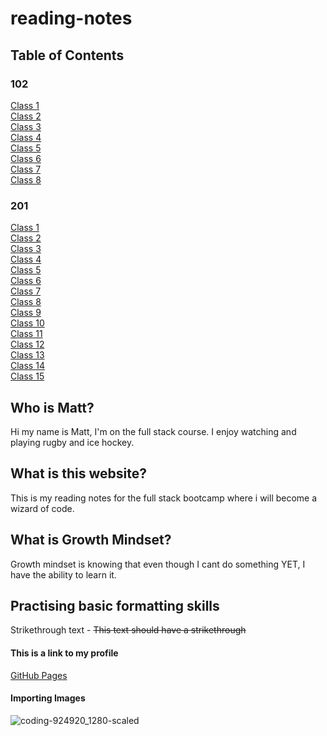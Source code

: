 # reading-notes

## Table of Contents

### 102
[Class 1](https://mattsurtees996.github.io/reading-notes/102/class-01)  
[Class 2](https://mattsurtees996.github.io/reading-notes/102/class-02)  
[Class 3](https://mattsurtees996.github.io/reading-notes/102/class-03)  
[Class 4](https://mattsurtees996.github.io/reading-notes/102/class-04)  
[Class 5](https://mattsurtees996.github.io/reading-notes/102/class-05)  
[Class 6](https://mattsurtees996.github.io/reading-notes/102/class-06)  
[Class 7](https://mattsurtees996.github.io/reading-notes/102/class-07)  
[Class 8](https://mattsurtees996.github.io/reading-notes/102/class-08)

### 201
[Class 1](https://mattsurtees996.github.io/reading-notes/201/class-01)  
[Class 2](https://mattsurtees996.github.io/reading-notes/201/class-02)  
[Class 3](https://mattsurtees996.github.io/reading-notes/201/class-03)  
[Class 4](https://mattsurtees996.github.io/reading-notes/201/class-04)  
[Class 5](https://mattsurtees996.github.io/reading-notes/201/class-05)  
[Class 6](https://mattsurtees996.github.io/reading-notes/201/class-06)  
[Class 7](https://mattsurtees996.github.io/reading-notes/201/class-07)  
[Class 8](https://mattsurtees996.github.io/reading-notes/201/class-08)  
[Class 9](https://mattsurtees996.github.io/reading-notes/201/class-09)  
[Class 10](https://mattsurtees996.github.io/reading-notes/201/class-10)  
[Class 11](https://mattsurtees996.github.io/reading-notes/201/class-11)  
[Class 12](https://mattsurtees996.github.io/reading-notes/201/class-12)  
[Class 13](https://mattsurtees996.github.io/reading-notes/201/class-13)  
[Class 14](https://mattsurtees996.github.io/reading-notes/201/class-14)  
[Class 15](https://mattsurtees996.github.io/reading-notes/201/class-15)  

## Who is Matt?

Hi my name is Matt, I'm on the full stack course.
I enjoy watching and playing rugby and ice hockey.

## What is this website?

This is my reading notes for the full stack bootcamp where i will become a wizard of code.

## What is Growth Mindset?

Growth mindset is knowing that even though I cant do something YET, I have the ability to learn it.

## Practising basic formatting skills

Strikethrough text - ~~This text should have a strikethrough~~

#### This is a link to my profile 

[GitHub Pages](https://github.com/mattsurtees996)

#### Importing Images

![coding-924920_1280-scaled](https://user-images.githubusercontent.com/122787688/212668799-5b8bf149-958c-48ef-b312-e4a3179c1746.png)
